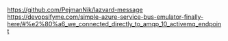 
https://github.com/PejmanNik/lazvard-message
https://devopsifyme.com/simple-azure-service-bus-emulator-finally-here/#%e2%80%a6_we_connected_directly_to_amqp_10_activemq_endpoint
